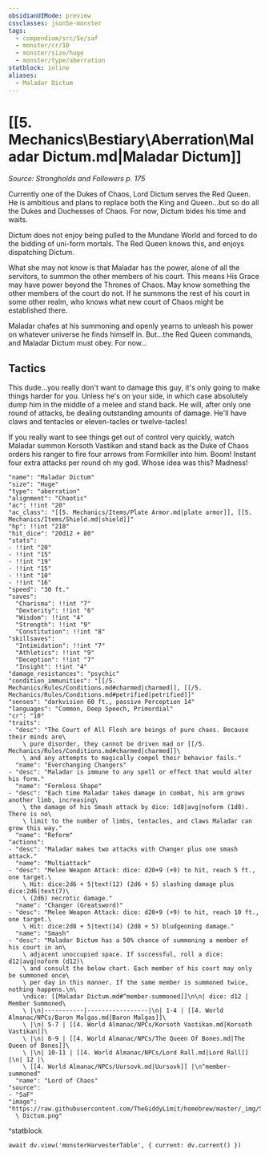 ```yaml
---
obsidianUIMode: preview
cssclasses: json5e-monster
tags:
  - compendium/src/5e/saf
  - monster/cr/10
  - monster/size/huge
  - monster/type/aberration
statblock: inline
aliases:
  - Maladar Dictum
---
```

# [[5. Mechanics\Bestiary\Aberration\Maladar Dictum.md|Maladar Dictum]]
*Source: Strongholds and Followers p. 175*

Currently one of the Dukes of Chaos, Lord Dictum serves the Red Queen. He is ambitious and plans to replace both the King and Queen...but so do all the Dukes and Duchesses of Chaos. For now, Dictum bides his time and waits.

Dictum does not enjoy being pulled to the Mundane World and forced to do the bidding of uni-form mortals. The Red Queen knows this, and enjoys dispatching Dictum.

What she may not know is that Maladar has the power, alone of all the servitors, to summon the other members of his court. This means His Grace may have power beyond the Thrones of Chaos. May know something the other members of the court do not. If he summons the rest of his court in some other realm, who knows what new court of Chaos might be established there.

Maladar chafes at his summoning and openly yearns to unleash his power on whatever universe he finds himself in. But...the Red Queen commands, and Maladar Dictum must obey. For now...

## Tactics

This dude...you really don't want to damage this guy, it's only going to make things harder for you. Unless he's on your side, in which case absolutely dump him in the middle of a melee and stand back. He will, after only one round of attacks, be dealing outstanding amounts of damage. He'll have claws and tentacles or eleven-tacles or twelve-tacles!

If you really want to see things get out of control very quickly, watch Maladar summon Korsoth Vastikan and stand back as the Duke of Chaos orders his ranger to fire four arrows from Formkiller into him. Boom! Instant four extra attacks per round oh my god. Whose idea was this? Madness!

```statblock
"name": "Maladar Dictum"
"size": "Huge"
"type": "aberration"
"alignment": "Chaotic"
"ac": !!int "20"
"ac_class": "[[5. Mechanics/Items/Plate Armor.md|plate armor]], [[5. Mechanics/Items/Shield.md|shield]]"
"hp": !!int "210"
"hit_dice": "20d12 + 80"
"stats":
- !!int "20"
- !!int "15"
- !!int "19"
- !!int "15"
- !!int "10"
- !!int "16"
"speed": "30 ft."
"saves":
  "Charisma": !!int "7"
  "Dexterity": !!int "6"
  "Wisdom": !!int "4"
  "Strength": !!int "9"
  "Constitution": !!int "8"
"skillsaves":
  "Intimidation": !!int "7"
  "Athletics": !!int "9"
  "Deception": !!int "7"
  "Insight": !!int "4"
"damage_resistances": "psychic"
"condition_immunities": "[[/5. Mechanics/Rules/Conditions.md#charmed|charmed]], [[/5. Mechanics/Rules/Conditions.md#petrified|petrified]]"
"senses": "darkvision 60 ft., passive Perception 14"
"languages": "Common, Deep Speech, Primordial"
"cr": "10"
"traits":
- "desc": "The Court of All Flesh are beings of pure chaos. Because their minds are\
    \ pure disorder, they cannot be driven mad or [[/5. Mechanics/Rules/Conditions.md#charmed|charmed]]\
    \ and any attempts to magically compel their behavior fails."
  "name": "Everchanging Changers"
- "desc": "Maladar is immune to any spell or effect that would alter his form."
  "name": "Formless Shape"
- "desc": "Each time Maladar takes damage in combat, his arm grows another limb, increasing\
    \ the damage of his Smash attack by dice: 1d8|avg|noform (1d8). There is no\
    \ limit to the number of limbs, tentacles, and claws Maladar can grow this way."
  "name": "Reform"
"actions":
- "desc": "Maladar makes two attacks with Changer plus one smash attack."
  "name": "Multiattack"
- "desc": "Melee Weapon Attack: dice: d20+9 (+9) to hit, reach 5 ft., one target.\
    \ Hit: dice:2d6 + 5|text(12) (2d6 + 5) slashing damage plus dice:2d6|text(7)\
    \ (2d6) necrotic damage."
  "name": "Changer (Greatsword)"
- "desc": "Melee Weapon Attack: dice: d20+9 (+9) to hit, reach 10 ft., one target.\
    \ Hit: dice:2d8 + 5|text(14) (2d8 + 5) bludgeoning damage."
  "name": "Smash"
- "desc": "Maladar Dictum has a 50% chance of summoning a member of his court in an\
    \ adjacent unoccupied space. If successful, roll a dice: d12|avg|noform (d12)\
    \ and consult the below chart. Each member of his court may only be summoned once\
    \ per day in this manner. If the same member is summoned twice, nothing happens.\n\
    \ndice: [[Maladar Dictum.md#^member-summoned]]\n\n| dice: d12 | Member Summoned\
    \ |\n|-----------|-----------------|\n| 1-4 | [[4. World Almanac/NPCs/Baron Malgas.md|Baron Malgas]]\
    \ |\n| 5-7 | [[4. World Almanac/NPCs/Korsoth Vastikan.md|Korsoth Vastikan]]\
    \ |\n| 8-9 | [[4. World Almanac/NPCs/The Queen Of Bones.md|The Queen of Bones]]\
    \ |\n| 10-11 | [[4. World Almanac/NPCs/Lord Rall.md|Lord Rall]] |\n| 12 |\
    \ [[4. World Almanac/NPCs/Uursovk.md|Uursovk]] |\n^member-summoned"
  "name": "Lord of Chaos"
"source":
- "SaF"
"image": "https://raw.githubusercontent.com/TheGiddyLimit/homebrew/master/_img/SaF/tokens/Maladar\
  \ Dictum.png"
```
^statblock

```dataviewjs
await dv.view('monsterHarvesterTable', { current: dv.current() })
```
